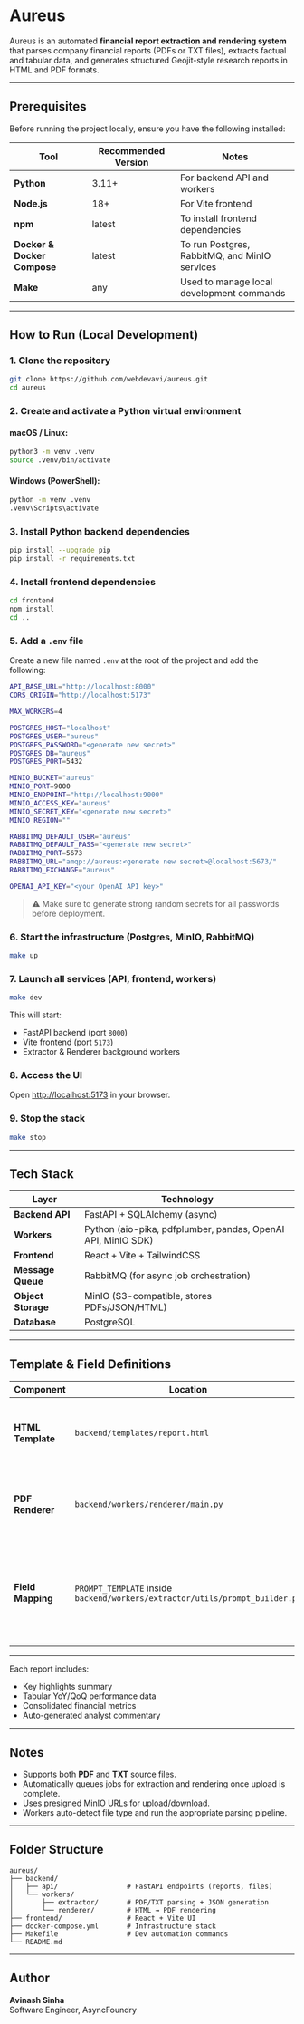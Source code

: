 # Aureus

Aureus is an automated **financial report extraction and rendering system** that parses company financial reports (PDFs or TXT files), extracts factual and tabular data, and generates structured Geojit-style research reports in HTML and PDF formats.

---

## Prerequisites

Before running the project locally, ensure you have the following installed:

| Tool                        | Recommended Version | Notes                                         |
| --------------------------- | ------------------- | --------------------------------------------- |
| **Python**                  | 3.11+               | For backend API and workers                   |
| **Node.js**                 | 18+                 | For Vite frontend                             |
| **npm**                     | latest              | To install frontend dependencies              |
| **Docker & Docker Compose** | latest              | To run Postgres, RabbitMQ, and MinIO services |
| **Make**                    | any                 | Used to manage local development commands     |

---

## How to Run (Local Development)

### 1. Clone the repository

```bash
git clone https://github.com/webdevavi/aureus.git
cd aureus
```

### 2. Create and activate a Python virtual environment

#### macOS / Linux:

```bash
python3 -m venv .venv
source .venv/bin/activate
```

#### Windows (PowerShell):

```bash
python -m venv .venv
.venv\Scripts\activate
```

### 3. Install Python backend dependencies

```bash
pip install --upgrade pip
pip install -r requirements.txt
```

### 4. Install frontend dependencies

```bash
cd frontend
npm install
cd ..
```

### 5. Add a `.env` file

Create a new file named `.env` at the root of the project and add the following:

```bash
API_BASE_URL="http://localhost:8000"
CORS_ORIGIN="http://localhost:5173"

MAX_WORKERS=4

POSTGRES_HOST="localhost"
POSTGRES_USER="aureus"
POSTGRES_PASSWORD="<generate new secret>"
POSTGRES_DB="aureus"
POSTGRES_PORT=5432

MINIO_BUCKET="aureus"
MINIO_PORT=9000
MINIO_ENDPOINT="http://localhost:9000"
MINIO_ACCESS_KEY="aureus"
MINIO_SECRET_KEY="<generate new secret>"
MINIO_REGION=""

RABBITMQ_DEFAULT_USER="aureus"
RABBITMQ_DEFAULT_PASS="<generate new secret>"
RABBITMQ_PORT=5673
RABBITMQ_URL="amqp://aureus:<generate new secret>@localhost:5673/"
RABBITMQ_EXCHANGE="aureus"

OPENAI_API_KEY="<your OpenAI API key>"
```

> ⚠️ Make sure to generate strong random secrets for all passwords before deployment.

### 6. Start the infrastructure (Postgres, MinIO, RabbitMQ)

```bash
make up
```

### 7. Launch all services (API, frontend, workers)

```bash
make dev
```

This will start:

- FastAPI backend (port `8000`)
- Vite frontend (port `5173`)
- Extractor & Renderer background workers

### 8. Access the UI

Open [http://localhost:5173](http://localhost:5173) in your browser.

### 9. Stop the stack

```bash
make stop
```

---

## Tech Stack

| Layer              | Technology                                                   |
| ------------------ | ------------------------------------------------------------ |
| **Backend API**    | FastAPI + SQLAlchemy (async)                                 |
| **Workers**        | Python (aio-pika, pdfplumber, pandas, OpenAI API, MinIO SDK) |
| **Frontend**       | React + Vite + TailwindCSS                                   |
| **Message Queue**  | RabbitMQ (for async job orchestration)                       |
| **Object Storage** | MinIO (S3-compatible, stores PDFs/JSON/HTML)                 |
| **Database**       | PostgreSQL                                                   |

---

## Template & Field Definitions

| Component         | Location                                                                     | Description                                                                    |
| ----------------- | ---------------------------------------------------------------------------- | ------------------------------------------------------------------------------ |
| **HTML Template** | `backend/templates/report.html`                                              | Jinja2 template for rendering final HTML reports                               |
| **PDF Renderer**  | `backend/workers/renderer/main.py`                                           | Converts rendered HTML into a styled PDF using Playwright                      |
| **Field Mapping** | `PROMPT_TEMPLATE` inside `backend/workers/extractor/utils/prompt_builder.py` | Defines how LLM interprets and maps financial terms (Sales, EBITDA, PAT, etc.) |

---

Each report includes:

- Key highlights summary
- Tabular YoY/QoQ performance data
- Consolidated financial metrics
- Auto-generated analyst commentary

---

## Notes

- Supports both **PDF** and **TXT** source files.
- Automatically queues jobs for extraction and rendering once upload is complete.
- Uses presigned MinIO URLs for upload/download.
- Workers auto-detect file type and run the appropriate parsing pipeline.

---

## Folder Structure

```
aureus/
├── backend/
│   ├── api/                 # FastAPI endpoints (reports, files)
│   └── workers/
│       ├── extractor/       # PDF/TXT parsing + JSON generation
│       └── renderer/        # HTML → PDF rendering
├── frontend/                # React + Vite UI
├── docker-compose.yml       # Infrastructure stack
├── Makefile                 # Dev automation commands
└── README.md
```

---

## Author

**Avinash Sinha**  
Software Engineer, AsyncFoundry
